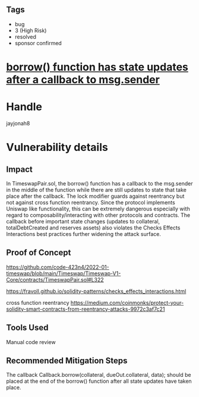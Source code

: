 ## Tags

- bug
- 3 (High Risk)
- resolved
- sponsor confirmed

# [borrow() function has state updates after a callback to msg.sender ](https://github.com/code-423n4/2022-01-timeswap-findings/issues/6) 

# Handle

jayjonah8


# Vulnerability details

## Impact
In TimeswapPair.sol, the borrow() function has a callback to the msg.sender in the middle of the function while there are still updates to state that take place after the callback.  The lock modifier guards against reentrancy but not against cross function reentrancy.  Since the protocol implements Uniswap like functionality,  this can be extremely dangerous especially with regard to composability/interacting with other protocols and contracts.  The callback before important state changes (updates to collateral, totalDebtCreated and reserves assets) also violates the Checks Effects Interactions best practices further widening the attack surface. 

## Proof of Concept
https://github.com/code-423n4/2022-01-timeswap/blob/main/Timeswap/Timeswap-V1-Core/contracts/TimeswapPair.sol#L322

https://fravoll.github.io/solidity-patterns/checks_effects_interactions.html

cross function reentrancy
https://medium.com/coinmonks/protect-your-solidity-smart-contracts-from-reentrancy-attacks-9972c3af7c21

## Tools Used
Manual code review 

## Recommended Mitigation Steps
The callback Callback.borrow(collateral, dueOut.collateral, data); should be placed at the end of the borrow() function after all state updates have taken place.



